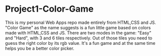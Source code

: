 # Project1-Color-Game
This is my personal Web Apps repo made entirely from HTML,CSS and JS.
"Color Game" as the name suggests is a fun little game based on colors made with HTML,CSS and JS.
There are two modes in the game: "Easy" and "Hard", with 3 and 6 tiles respectively. Out of those tiles you need to guess the
right color by its rgb value. It's a fun game and at the same time helps you be a better color picker.
